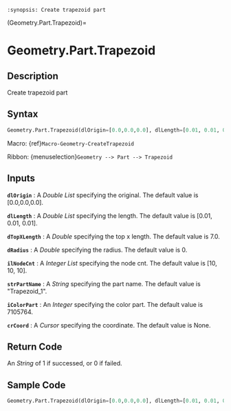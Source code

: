 ```{module} Geometry.Part.Trapezoid()
:synopsis: Create trapezoid part
```

(Geometry.Part.Trapezoid)=

# Geometry.Part.Trapezoid

## Description

Create trapezoid part

## Syntax

```python
Geometry.Part.Trapezoid(dlOrigin=[0.0,0.0,0.0], dlLength=[0.01, 0.01, 0.01], dTopXLength=7.0, dRadius=0, ilNodeCnt=[10, 10, 10], strPartName="Trapezoid_1", iColorPart=7105764, crCoord=None)
```

Macro: {ref}`Macro-Geometry-CreateTrapezoid`

Ribbon: {menuselection}`Geometry --> Part --> Trapezoid`

## Inputs

**`dlOrigin`**
: A _Double List_ specifying the original. The default value is [0.0,0.0,0.0].

**`dlLength`**
: A _Double List_ specifying the length. The default value is [0.01, 0.01, 0.01].

**`dTopXLength`**
: A _Double_ specifying the top x length. The default value is 7.0.

**`dRadius`**
: A _Double_ specifying the radius. The default value is 0.

**`ilNodeCnt`**
: A _Integer List_ specifying the node cnt. The default value is [10, 10, 10].

**`strPartName`**
: A _String_ specifying the part name. The default value is "Trapezoid_1".

**`iColorPart`**
: An _Integer_ specifying the color part. The default value is 7105764.

**`crCoord`**
: A _Cursor_ specifying the coordinate. The default value is None.

## Return Code

An _String_ of 1 if successed, or 0 if failed.

## Sample Code

```python
Geometry.Part.Trapezoid(dlOrigin=[0.0,0.0,0.0], dlLength=[0.01, 0.01, 0.01], dTopXLength=7.0, dRadius=0, ilNodeCnt=[10, 10, 10], strPartName="Trapezoid_1", iColorPart=7105764, crCoord=None)
```

